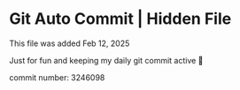 # Git Auto Commit | Hidden File

This file was added Feb 12, 2025

Just for fun and keeping my daily git commit active 🤪

commit number: 3246098
